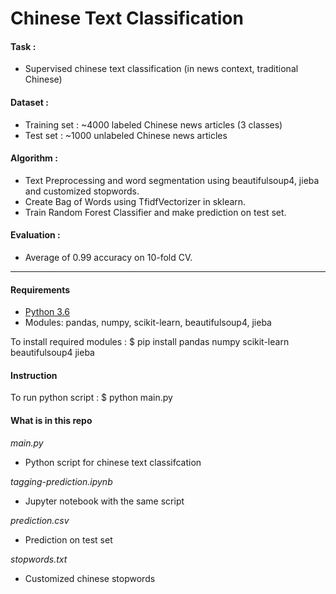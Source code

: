 # Chinese Text Classification

#### Task : 
* Supervised chinese text classification (in news context, traditional Chinese) 

#### Dataset : 
* Training set : ~4000 labeled Chinese news articles (3 classes)
* Test set : ~1000 unlabeled Chinese news articles

#### Algorithm :
* Text Preprocessing and word segmentation using beautifulsoup4, jieba and customized stopwords.
* Create Bag of Words using TfidfVectorizer in sklearn.
* Train Random Forest Classifier and make prediction on test set.

#### Evaluation :
* Average of 0.99 accuracy on 10-fold CV.

---
#### Requirements
* [Python 3.6](https://www.python.org/downloads/)
* Modules: pandas, numpy, scikit-learn, beautifulsoup4, jieba 

To install required modules :
$ pip install pandas numpy scikit-learn beautifulsoup4 jieba

#### Instruction 
To run python script :
$ python main.py

#### What is in this repo

*main.py*
* Python script for chinese text classifcation

*tagging-prediction.ipynb*
* Jupyter notebook with the same script

*prediction.csv*
* Prediction on test set

*stopwords.txt*
* Customized chinese stopwords


